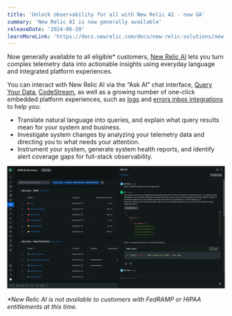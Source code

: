 ```yaml
---
title: 'Unlock observability for all with New Relic AI - now GA'
summary: 'New Relic AI is now generally available'
releaseDate: '2024-06-20'
learnMoreLink: 'https://docs.newrelic.com/docs/new-relic-solutions/new-relic-one/core-concepts/new-relic-ai/'
---
```

Now generally available to all eligible* customers, [New Relic AI](https://docs.newrelic.com/docs/new-relic-solutions/new-relic-one/core-concepts/new-relic-ai/) lets you turn complex telemetry data into actionable insights using everyday language and integrated platform experiences.

You can interact with New Relic AI via the “Ask AI” chat interface, [Query Your Data](https://docs.newrelic.com/docs/new-relic-solutions/new-relic-one/core-concepts/new-relic-ai/#NRQL-console), [CodeStream](https://docs.newrelic.com/docs/codestream/start-here/what-is-codestream/), as well as a growing number of one-click embedded platform experiences, such as [logs](https://docs.newrelic.com/docs/new-relic-solutions/new-relic-one/core-concepts/new-relic-ai/#errors) and [errors inbox integrations](https://docs.newrelic.com/docs/new-relic-solutions/new-relic-one/core-concepts/new-relic-ai/#stack-traces) to help you:
* Translate natural language into queries, and explain what query results mean for your system and business.
* Investigate system changes by analyzing your telemetry data and directing you to what needs your attention.
* Instrument your system, generate system health reports, and identify alert coverage gaps for full-stack observability.

![NRAI answers apdex question](./images/NRAI_apdex.png "NRAI answers apdex question")

_*New Relic AI is not available to customers with FedRAMP or HIPAA entitlements at this time._

